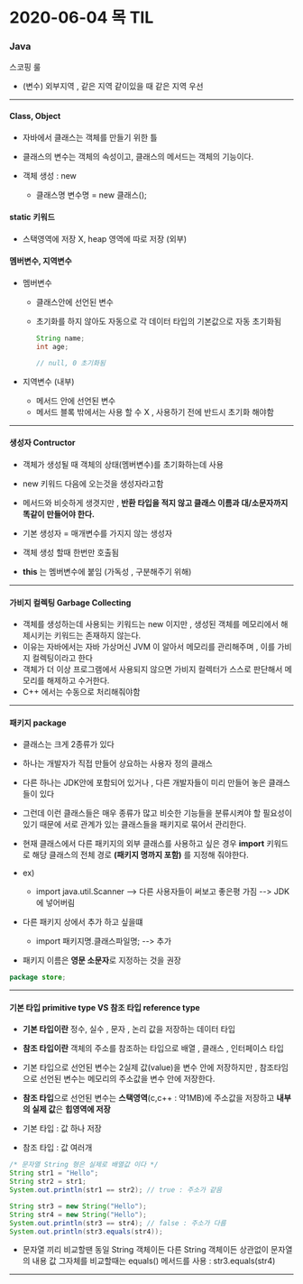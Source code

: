 # 2020-06-04 목 TIL

### Java

스코핑 룰

- (변수) 외부지역 , 같은 지역 같이있을 때 같은 지역 우선 

***

#### Class, Object

- 자바에서 클래스는 객체를 만들기 위한 틀
- 클래스의 변수는 객체의 속성이고, 클래스의 메서드는 객체의 기능이다.

- 객체 생성 : new
  - 클래스명 변수명 = new 클래스();



#### static 키워드

- 스택영역에 저장 X, heap 영역에 따로 저장 (외부)



#### 멤버변수, 지역변수

- 멤버변수

  - 클래스안에 선언된 변수

  - 초기화를 하지 않아도 자동으로 각 데이터 타입의 기본값으로 자동 초기화됨

    ```java
    String name;
    int age;
    
    // null, 0 초기화됨 
    ```

    

- 지역변수 (내부)

  - 메서드 안에 선언된 변수
  - 메서드 블록 밖에서는 사용 할 수 X , 사용하기 전에 반드시 초기화 해야함 

***

#### 생성자 Contructor

- 객체가 생성될 때 객체의 상태(멤버변수)를 초기화하는데 사용
- new 키워드 다음에 오는것을 생성자라고함 
- 메서드와 비슷하게 생겻지만 , **반환 타입을 적지 않고 클래스 이름과 대/소문자까지 똑같이 만들어야 한다.**
- 기본 생성자 = 매개변수를 가지지 않는 생성자

- 객체 생성 할때 한번만 호출됨

- **this** 는 멤버변수에 붙임 (가독성 , 구분해주기 위해)

***

#### 가비지 컬렉팅 Garbage Collecting 

- 객체를 생성하는데 사용되는 키워드는 new 이지만 , 생성된 객체를 메모리에서 해제시키는 키워드는 존재하지 않는다.
- 이유는 자바에서는 자바 가상머신 JVM 이 알아서 메모리를 관리해주며 , 이를 가비지 컬렉팅이라고 한다
- 객체가 더 이상 프로그램에서 사용되지 않으면 가비지 컬렉터가 스스로 판단해서 메모리를 해제하고 수거한다.
- C++ 에서는 수동으로 처리해줘야함 

***

#### 패키지 package

- 클래스는 크게 2종류가 있다
- 하나는 개발자가 직접 만들어 상요하는 사용자 정의 클래스
- 다른 하나는 JDK안에 포함되어 있거나 , 다른 개발자들이 미리 만들어 놓은 클래스들이 있다
- 그런데 이런 클래스들은 매우 종류가 많고 비슷한 기능들을 분류시켜야 할 필요성이 있기 때문에 서로 관계가 있는 클래스들을 패키지로 묶어서 관리한다.
- 현재 클래스에서 다른 패키지의 외부 클래스를 사용하고 싶은 경우 **import** 키워드로 해당 클래스의 전체 경로 **(패키지 명까지 포함)** 를 지정해 줘야한다.

- ex) 
  - import java.util.Scanner --> 다른 사용자들이 써보고 좋은평 가짐 --> JDK 에 넣어버림 

- 다른 패키지 상에서 추가 하고 싶을떄
  - import 패키지명.클래스파일명; --> 추가

- 패키지 이름은 **영문 소문자**로 지정하는 것을 권장 

```java
package store;
```

***

#### 기본 타입 primitive type VS 참조 타입 reference type

- **기본 타입이란** 정수, 실수 , 문자 , 논리 값을 저장하는 데이터 타입
- **참조 타입이란** 객체의 주소를 참조하는 타입으로 배열 , 클래스 , 인터페이스 타입
- 기본 타입으로 선언된 변수는 2실제 값(value)을 변수 안에 저장하지만 , 참조타임으로 선언된 변수는 메모리의 주소값을 변수 안에 저장한다.
- **참조 타입**으로 선언된 변수는 **스택영역**(c,c++ : 약1MB)에 주소값을 저장하고 **내부의 실제 값**은 **힙영역에 저장**

- 기본 타입 : 값 하나 저장
- 참조 타입 : 값 여러개 

```java
/* 문자열 String 형은 실제로 배열값 이다 */
String str1 = "Hello";
String str2 = str1;
System.out.println(str1 == str2); // true : 주소가 같음 

String str3 = new String("Hello");
String str4 = new String("Hello");
System.out.println(str3 == str4); // false : 주소가 다름 
System.out.println(str3.equals(str4));
```

- 문자열 끼리 비교할땐 동일 String 객체이든 다른 String 객체이든 상관없이 문자열의 내용 값 그자체를 비교할때는 equals() 메서드를 사용 : str3.equals(str4)

***

